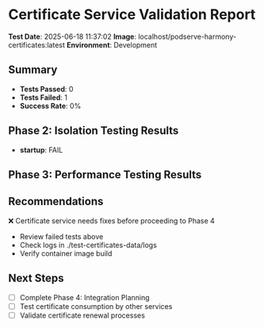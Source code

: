 # Certificate Service Validation Report

**Test Date**: 2025-06-18 11:37:02
**Image**: localhost/podserve-harmony-certificates:latest
**Environment**: Development

## Summary
- **Tests Passed**: 0
- **Tests Failed**: 1
- **Success Rate**: 0%

## Phase 2: Isolation Testing Results
- **startup**: FAIL

## Phase 3: Performance Testing Results

## Recommendations
❌ Certificate service needs fixes before proceeding to Phase 4
- Review failed tests above
- Check logs in ./test-certificates-data/logs
- Verify container image build

## Next Steps
- [ ] Complete Phase 4: Integration Planning
- [ ] Test certificate consumption by other services
- [ ] Validate certificate renewal processes
